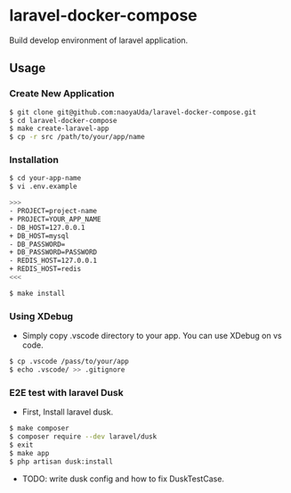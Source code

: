 # laravel-docker-compose
Build develop environment of laravel application.

## Usage

### Create New Application

```bash
$ git clone git@github.com:naoyaUda/laravel-docker-compose.git
$ cd laravel-docker-compose
$ make create-laravel-app
$ cp -r src /path/to/your/app/name
```

### Installation

```bash
$ cd your-app-name
$ vi .env.example

>>>
- PROJECT=project-name
+ PROJECT=YOUR_APP_NAME
- DB_HOST=127.0.0.1
+ DB_HOST=mysql
- DB_PASSWORD=
+ DB_PASSWORD=PASSWORD
- REDIS_HOST=127.0.0.1
+ REDIS_HOST=redis
<<<

$ make install
```

### Using XDebug

- Simply copy .vscode directory to your app. You can use XDebug on vs code.

```bash
$ cp .vscode /pass/to/your/app
$ echo .vscode/ >> .gitignore
```

### E2E test with laravel Dusk

- First, Install laravel dusk.

```bash
$ make composer
$ composer require --dev laravel/dusk
$ exit
$ make app
$ php artisan dusk:install
```

- TODO: write dusk config and how to fix DuskTestCase.
